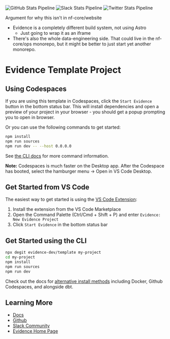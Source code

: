 ![GitHub Stats Pipeline](https://img.shields.io/endpoint?url=https%3A%2F%2Fhealthchecks.io%2Fb%2F3%2F3d46a581-d043-4ba7-b026-1ba0344fd90d.shields)
![Slack Stats Pipeline](https://img.shields.io/endpoint?url=https%3A%2F%2Fhealthchecks.io%2Fb%2F3%2F6e2e8ee4-ae42-482d-a1cf-85c923dabb8b.shields)
![Twitter Stats Pipeline](https://img.shields.io/endpoint?url=https%3A%2F%2Fhealthchecks.io%2Fb%2F3%2Fb661a22a-d804-4327-931a-cea96a26747f.shields)

Argument for why this isn't in nf-core/website

- Evidence is a completely different build system, not using Astro
  - Just going to wrap it as an iframe
- There's also the whole data-engineering side. That could live in the nf-core/ops monorepo, but it might be better to just start yet another monorepo.

# Evidence Template Project

## Using Codespaces

If you are using this template in Codespaces, click the `Start Evidence` button in the bottom status bar. This will install dependencies and open a preview of your project in your browser - you should get a popup prompting you to open in browser.

Or you can use the following commands to get started:

```bash
npm install
npm run sources
npm run dev -- --host 0.0.0.0
```

See [the CLI docs](https://docs.evidence.dev/cli/) for more command information.

**Note:** Codespaces is much faster on the Desktop app. After the Codespace has booted, select the hamburger menu → Open in VS Code Desktop.

## Get Started from VS Code

The easiest way to get started is using the [VS Code Extension](https://marketplace.visualstudio.com/items?itemName=evidence-dev.evidence):

1. Install the extension from the VS Code Marketplace
2. Open the Command Palette (Ctrl/Cmd + Shift + P) and enter `Evidence: New Evidence Project`
3. Click `Start Evidence` in the bottom status bar

## Get Started using the CLI

```bash
npx degit evidence-dev/template my-project
cd my-project 
npm install 
npm run sources
npm run dev 
```

Check out the docs for [alternative install methods](https://docs.evidence.dev/getting-started/install-evidence) including Docker, Github Codespaces, and alongside dbt.



## Learning More

- [Docs](https://docs.evidence.dev/)
- [Github](https://github.com/evidence-dev/evidence)
- [Slack Community](https://slack.evidence.dev/)
- [Evidence Home Page](https://www.evidence.dev)
